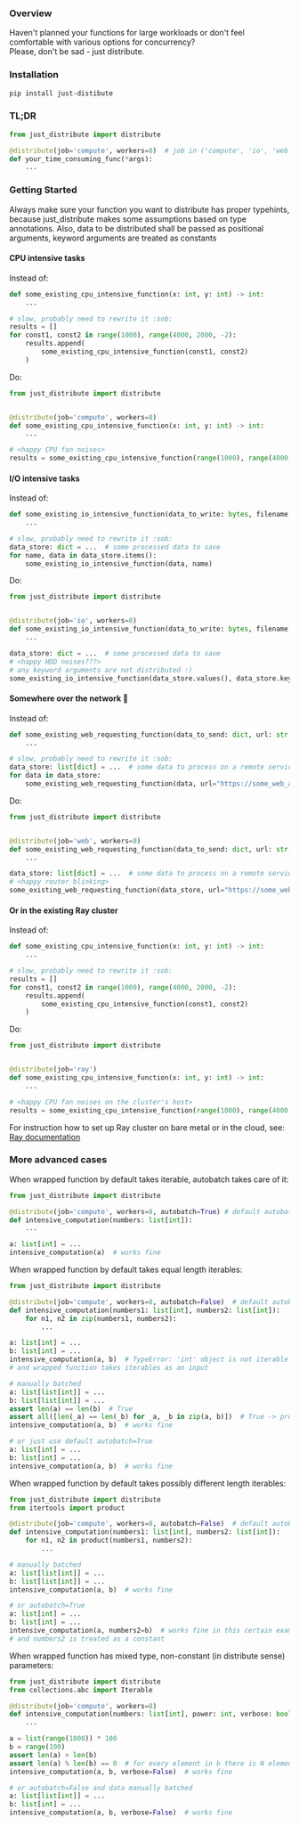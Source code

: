 ### Overview  
  
Haven't planned your functions for large workloads or don't feel comfortable with various options for concurrency?  
Please, don't be sad - just distribute.

### Installation  
  
```bash
pip install just-distibute
```
   
### TL;DR  
   
```python
from just_distribute import distribute

@distribute(job='compute', workers=8)  # job in ('compute', 'io', 'web', 'ray')
def your_time_consuming_func(*args):
    ...
```
  
### Getting Started  
   
Always make sure your function you want to distribute has proper typehints, because just_distribute makes some 
assumptions based on type annotations. Also, data to be distributed shall be passed as positional arguments, 
keyword arguments are treated as constants
  
#### CPU intensive tasks
  
Instead of:  
  
```python
def some_existing_cpu_intensive_function(x: int, y: int) -> int:
    ...

# slow, probably need to rewrite it :sob:
results = []
for const1, const2 in range(1000), range(4000, 2000, -2):
    results.append(
        some_existing_cpu_intensive_function(const1, const2)    
    )
```
  
Do:  
  
```python
from just_distribute import distribute


@distribute(job='compute', workers=8)
def some_existing_cpu_intensive_function(x: int, y: int) -> int:
    ...

# <happy CPU fan noises>
results = some_existing_cpu_intensive_function(range(1000), range(4000, 2000, -2))
```
  
#### I/O intensive tasks
  
Instead of:  
  
```python
def some_existing_io_intensive_function(data_to_write: bytes, filename: str, verbose: bool = True):
    ...

# slow, probably need to rewrite it :sob:
data_store: dict = ...  # some processed data to save
for name, data in data_store.items():
    some_existing_io_intensive_function(data, name)
```
  
Do:  
  
```python
from just_distribute import distribute


@distribute(job='io', workers=8)
def some_existing_io_intensive_function(data_to_write: bytes, filename: str, verbose: bool = True):
    ...

data_store: dict = ...  # some processed data to save
# <happy HDD noises???>
# any keyword arguments are not distributed :)
some_existing_io_intensive_function(data_store.values(), data_store.keys(), verbose=False)
```  
  
#### Somewhere over the network :guitar:
  
Instead of:

```python
def some_existing_web_requesting_function(data_to_send: dict, url: str, api_key: str):
    ...

# slow, probably need to rewrite it :sob:
data_store: list[dict] = ...  # some data to process on a remote service
for data in data_store:
    some_existing_web_requesting_function(data, url="https://some_web_api.com/process", api_key="***")
```
  
Do:  
  
```python
from just_distribute import distribute


@distribute(job='web', workers=8)
def some_existing_web_requesting_function(data_to_send: dict, url: str, api_key: str):
    ...

data_store: list[dict] = ...  # some data to process on a remote service
# <happy router blinking>
some_existing_web_requesting_function(data_store, url="https://some_web_api.com/process", api_key="***")
```  
  
#### Or in the existing Ray cluster  
  
Instead of:
  
```python
def some_existing_cpu_intensive_function(x: int, y: int) -> int:
    ...

# slow, probably need to rewrite it :sob:
results = []
for const1, const2 in range(1000), range(4000, 2000, -2):
    results.append(
        some_existing_cpu_intensive_function(const1, const2)    
    )
```
  
Do:  
  
```python
from just_distribute import distribute


@distribute(job='ray')
def some_existing_cpu_intensive_function(x: int, y: int) -> int:
    ...

# <happy CPU fan noises on the cluster's host>
results = some_existing_cpu_intensive_function(range(1000), range(4000, 2000, -2))
```  
  
For instruction how to set up Ray cluster on bare metal or in the cloud, see: [Ray documentation](https://docs.ray.io/en/latest/cluster/vms/getting-started.html)  
  
### More advanced cases  
  
When wrapped function by default takes iterable, autobatch takes care of it:  
  
```python
from just_distribute import distribute

@distribute(job='compute', workers=8, autobatch=True) # default autobatch is True, so you can just omit this parameter
def intensive_computation(numbers: list[int]):
    ...

a: list[int] = ...
intensive_computation(a)  # works fine
```
  
When wrapped function by default takes equal length iterables:  

```python
from just_distribute import distribute

@distribute(job='compute', workers=8, autobatch=False)  # default autobatch is True
def intensive_computation(numbers1: list[int], numbers2: list[int]):
    for n1, n2 in zip(numbers1, numbers2):
        ...

a: list[int] = ...
b: list[int] = ...
intensive_computation(a, b)  # TypeError: 'int' object is not iterable -> because autobatch is off 
# and wrapped function takes iterables as an input

# manually batched
a: list[list[int]] = ...
b: list[list[int]] = ...
assert len(a) == len(b)  # True
assert all([len(_a) == len(_b) for _a, _b in zip(a, b)])  # True -> properly, manually batched data
intensive_computation(a, b)  # works fine

# or just use default autobatch=True
a: list[int] = ...
b: list[int] = ...
intensive_computation(a, b)  # works fine
```  
  
When wrapped function by default takes possibly different length iterables:  
  
```python
from just_distribute import distribute
from itertools import product

@distribute(job='compute', workers=8, autobatch=False)  # default autobatch is True
def intensive_computation(numbers1: list[int], numbers2: list[int]):
    for n1, n2 in product(numbers1, numbers2):
        ...

# manually batched    
a: list[list[int]] = ...
b: list[list[int]] = ...
intensive_computation(a, b)  # works fine

# or autobatch=True
a: list[int] = ...
b: list[int] = ...
intensive_computation(a, numbers2=b)  # works fine in this certain example, because autobatch takes care of numbers1 
# and numbers2 is treated as a constant
```  
  
When wrapped function has mixed type, non-constant (in distribute sense) parameters:  
  
```python
from just_distribute import distribute
from collections.abc import Iterable

@distribute(job='compute', workers=8)
def intensive_computation(numbers: list[int], power: int, verbose: bool = True):
    ...    

a = list(range(1000)) * 100
b = range(100)
assert len(a) > len(b)
assert len(a) % len(b) == 0  # for every element in b there is N elements in a
intensive_computation(a, b, verbose=False)  # works fine

# or autobatch=False and data manually batched
a: list[list[int]] = ...
b: list[int] = ...
intensive_computation(a, b, verbose=False)  # works fine
```